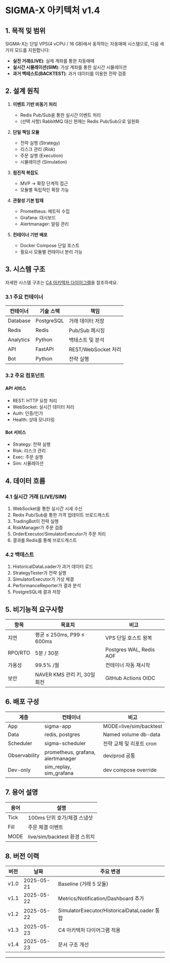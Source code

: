 # SIGMA-X 아키텍처 v1.4

## 1. 목적 및 범위

SIGMA-X는 단일 VPS(4 vCPU / 16 GB)에서 동작하는 자동매매 시스템으로, 다음 세 가지 모드를 지원합니다:

* **실전 거래(LIVE)**: 실제 계좌를 통한 자동매매
* **실시간 시뮬레이션(SIM)**: 가상 계좌를 통한 실시간 시뮬레이션
* **과거 백테스트(BACKTEST)**: 과거 데이터를 이용한 전략 검증

## 2. 설계 원칙

1. **이벤트 기반 비동기 처리**
   - Redis Pub/Sub을 통한 실시간 이벤트 처리
   - (선택 사항) RabbitMQ 대신 현재는 Redis Pub/Sub으로 일원화

2. **단일 책임 모듈**
   - 전략 실행 (Strategy)
   - 리스크 관리 (Risk)
   - 주문 실행 (Execution)
   - 시뮬레이션 (Simulation)

3. **점진적 복잡도**
   - MVP → 확장 단계적 접근
   - 모듈별 독립적인 확장 가능

4. **관찰성 기본 탑재**
   - Prometheus: 메트릭 수집
   - Grafana: 대시보드
   - Alertmanager: 알림 관리

5. **컨테이너 기반 배포**
   - Docker Compose 단일 호스트
   - 필요시 모듈별 컨테이너 분리 가능

## 3. 시스템 구조

자세한 시스템 구조는 [C4 아키텍처 다이어그램](./c4_architecture.md)을 참조하세요.

### 3.1 주요 컨테이너

| 컨테이너 | 기술 스택 | 책임 |
|---------|----------|------|
| Database | PostgreSQL | 거래 데이터 저장 |
| Redis | Redis | Pub/Sub 메시징 |
| Analytics | Python | 백테스트 및 분석 |
| API | FastAPI | REST/WebSocket 처리 |
| Bot | Python | 전략 실행 |

### 3.2 주요 컴포넌트

#### API 서비스
- REST: HTTP 요청 처리
- WebSocket: 실시간 데이터 처리
- Auth: 인증/인가
- Health: 상태 모니터링

#### Bot 서비스
- Strategy: 전략 실행
- Risk: 리스크 관리
- Exec: 주문 실행
- Sim: 시뮬레이션

## 4. 데이터 흐름

### 4.1 실시간 거래 (LIVE/SIM)
1. WebSocket을 통한 실시간 시세 수신
2. Redis Pub/Sub을 통한 가격 업데이트 브로드캐스트
3. TradingBot이 전략 실행
4. RiskManager가 주문 검증
5. OrderExecutor/SimulatorExecutor가 주문 처리
6. 결과를 Redis를 통해 브로드캐스트

### 4.2 백테스트
1. HistoricalDataLoader가 과거 데이터 로드
2. StrategyTester가 전략 실행
3. SimulatorExecutor가 가상 체결
4. PerformanceReporter가 결과 분석
5. PostgreSQL에 결과 저장

## 5. 비기능적 요구사항

| 항목 | 목표치 | 비고 |
|-----|--------|------|
| 지연 | 평균 ≤ 250ms, P99 ≤ 600ms | VPS 단일 호스트 왕복 |
| RPO/RTO | 5분 / 30분 | Postgres WAL, Redis AOF |
| 가용성 | 99.5% /월 | 컨테이너 자동 재시작 |
| 보안 | NAVER KMS 관리 키, 30일 회전 | GitHub Actions OIDC |

## 6. 배포 구성

| 계층 | 컨테이너 | 비고 |
|-----|----------|------|
| App | sigma-app | MODE=live/sim/backtest |
| Data | redis, postgres | Named volume db-data |
| Scheduler | sigma-scheduler | 전략 교체 및 리포트 cron |
| Observability | prometheus, grafana, alertmanager | dev/prod 공통 |
| Dev-only | sim_replay, sim_grafana | dev compose override |

## 7. 용어 설명

| 용어 | 설명 |
|-----|------|
| Tick | 100ms 단위 호가/체결 스냅샷 |
| Fill | 주문 체결 이벤트 |
| MODE | live/sim/backtest 환경 스위치 |

## 8. 버전 이력

| 버전 | 날짜 | 주요 변경 |
|-----|------|----------|
| v1.0 | 2025-05-21 | Baseline (거래 5 모듈) |
| v1.1 | 2025-05-22 | Metrics/Notification/Dashboard 추가 |
| v1.2 | 2025-05-22 | SimulatorExecutor/HistoricalDataLoader 통합 |
| v1.3 | 2025-05-23 | C4 아키텍처 다이어그램 적용 |
| v1.4 | 2025-05-23 | 문서 구조 개선 |

---

